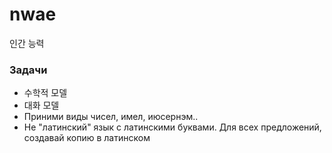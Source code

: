 # nwae
인간 능력

### Задачи
- 수학적 모델
- 대화 모델
- Приними виды чисел, имел, июсернэм..
- Не "латинский" язык с латинскими буквами.
  Для всех предложений, создавай копию в латинском
